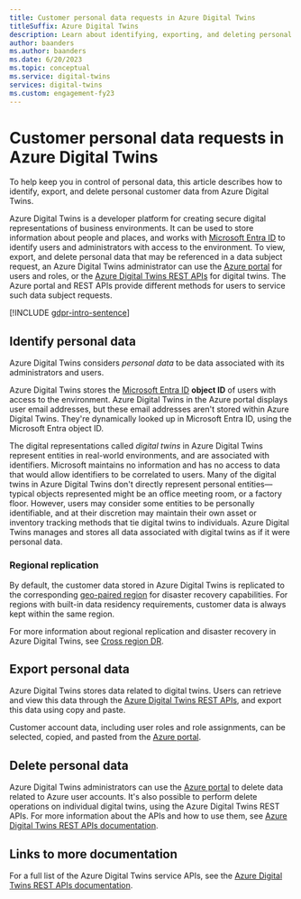 ```yaml
---
title: Customer personal data requests in Azure Digital Twins
titleSuffix: Azure Digital Twins
description: Learn about identifying, exporting, and deleting personal data from Azure Digital Twins.
author: baanders
ms.author: baanders
ms.date: 6/20/2023
ms.topic: conceptual
ms.service: digital-twins
services: digital-twins
ms.custom: engagement-fy23
---
```


# Customer personal data requests in Azure Digital Twins

To help keep you in control of personal data, this article describes how to identify, export, and delete personal customer data from Azure Digital Twins.

Azure Digital Twins is a developer platform for creating secure digital representations of business environments. It can be used to store information about people and places, and works with [Microsoft Entra ID](../active-directory/fundamentals/active-directory-whatis.md) to identify users and administrators with access to the environment. To view, export, and delete personal data that may be referenced in a data subject request, an Azure Digital Twins administrator can use the [Azure portal](https://portal.azure.com/) for users and roles, or the [Azure Digital Twins REST APIs](/rest/api/azure-digitaltwins/) for digital twins. The Azure portal and REST APIs provide different methods for users to service such data subject requests.

[!INCLUDE [gdpr-intro-sentence](~/reusable-content/ce-skilling/azure/includes/gdpr-intro-sentence.md)]

## Identify personal data

Azure Digital Twins considers *personal data* to be data associated with its administrators and users. 

Azure Digital Twins stores the [Microsoft Entra ID](../active-directory/fundamentals/active-directory-whatis.md) **object ID** of users with access to the environment. Azure Digital Twins in the Azure portal displays user email addresses, but these email addresses aren't stored within Azure Digital Twins. They're dynamically looked up in Microsoft Entra ID, using the Microsoft Entra object ID.

The digital representations called *digital twins* in Azure Digital Twins represent entities in real-world environments, and are associated with identifiers. Microsoft maintains no information and has no access to data that would allow identifiers to be correlated to users. Many of the digital twins in Azure Digital Twins don't directly represent personal entities—typical objects represented might be an office meeting room, or a factory floor. However, users may consider some entities to be personally identifiable, and at their discretion may maintain their own asset or inventory tracking methods that tie digital twins to individuals. Azure Digital Twins manages and stores all data associated with digital twins as if it were personal data.

### Regional replication

By default, the customer data stored in Azure Digital Twins is replicated to the corresponding [geo-paired region](../availability-zones/cross-region-replication-azure.md) for disaster recovery capabilities. For regions with built-in data residency requirements, customer data is always kept within the same region.

For more information about regional replication and disaster recovery in Azure Digital Twins, see [Cross region DR](concepts-high-availability-disaster-recovery.md).

## Export personal data

Azure Digital Twins stores data related to digital twins. Users can retrieve and view this data through the [Azure Digital Twins REST APIs](/rest/api/azure-digitaltwins/), and export this data using copy and paste. 

Customer account data, including user roles and role assignments, can be selected, copied, and pasted from the [Azure portal](https://portal.azure.com).

## Delete personal data

Azure Digital Twins administrators can use the [Azure portal](https://portal.azure.com) to delete data related to Azure user accounts. It's also possible to perform delete operations on individual digital twins, using the Azure Digital Twins REST APIs. For more information about the APIs and how to use them, see [Azure Digital Twins REST APIs documentation](/rest/api/azure-digitaltwins/). 

## Links to more documentation

For a full list of the Azure Digital Twins service APIs, see the [Azure Digital Twins REST APIs documentation](/rest/api/azure-digitaltwins/).
